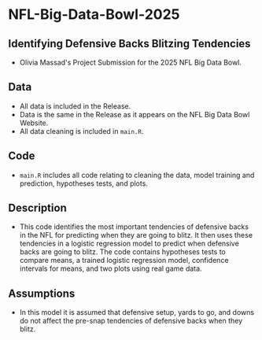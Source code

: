 # NFL-Big-Data-Bowl-2025
## Identifying Defensive Backs Blitzing Tendencies
- Olivia Massad's Project Submission for the 2025 NFL Big Data Bowl.
## Data
- All data is included in the Release.
- Data is the same in the Release as it appears on the NFL Big Data Bowl Website.
- All data cleaning is included in `main.R`.
## Code
- `main.R` includes all code relating to cleaning the data, model training and prediction, hypotheses tests, and plots.
## Description
- This code identifies the most important tendencies of defensive backs in the NFL for predicting when they are going to blitz. It then uses these tendencies in a logistic regression model to predict when defensive backs are going to blitz. The code contains hypotheses tests to compare means, a trained logistic regression model, confidence intervals for means, and two plots using real game data.
## Assumptions
- In this model it is assumed that defensive setup, yards to go, and downs do not affect the pre-snap tendencies of defensive backs when they blitz.
